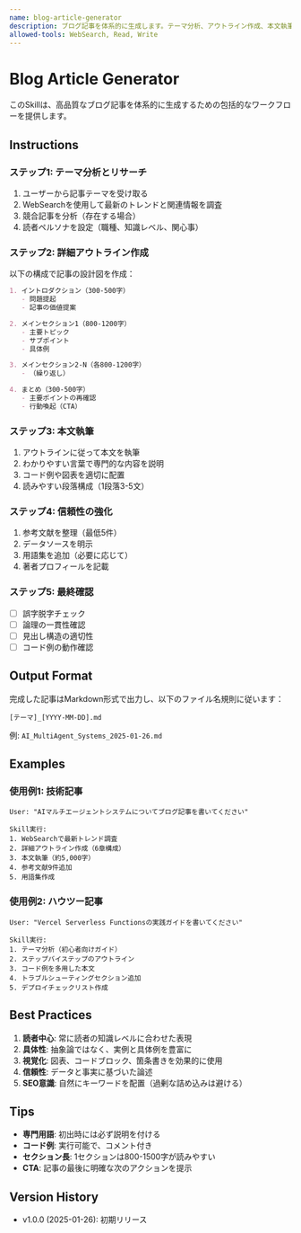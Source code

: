 ```yaml
---
name: blog-article-generator
description: ブログ記事を体系的に生成します。テーマ分析、アウトライン作成、本文執筆、参考文献追加を含む完全なブログ記事作成プロセスを実行します。ブログ記事、技術記事、コラムを書く場合に使用します。
allowed-tools: WebSearch, Read, Write
---
```


# Blog Article Generator

このSkillは、高品質なブログ記事を体系的に生成するための包括的なワークフローを提供します。

## Instructions

### ステップ1: テーマ分析とリサーチ

1. ユーザーから記事テーマを受け取る
2. WebSearchを使用して最新のトレンドと関連情報を調査
3. 競合記事を分析（存在する場合）
4. 読者ペルソナを設定（職種、知識レベル、関心事）

### ステップ2: 詳細アウトライン作成

以下の構成で記事の設計図を作成：

```markdown
1. イントロダクション（300-500字）
   - 問題提起
   - 記事の価値提案

2. メインセクション1（800-1200字）
   - 主要トピック
   - サブポイント
   - 具体例

3. メインセクション2-N（各800-1200字）
   - （繰り返し）

4. まとめ（300-500字）
   - 主要ポイントの再確認
   - 行動喚起（CTA）
```

### ステップ3: 本文執筆

1. アウトラインに従って本文を執筆
2. わかりやすい言葉で専門的な内容を説明
3. コード例や図表を適切に配置
4. 読みやすい段落構成（1段落3-5文）

### ステップ4: 信頼性の強化

1. 参考文献を整理（最低5件）
2. データソースを明示
3. 用語集を追加（必要に応じて）
4. 著者プロフィールを記載

### ステップ5: 最終確認

- [ ] 誤字脱字チェック
- [ ] 論理の一貫性確認
- [ ] 見出し構造の適切性
- [ ] コード例の動作確認

## Output Format

完成した記事はMarkdown形式で出力し、以下のファイル名規則に従います：

```
[テーマ]_[YYYY-MM-DD].md
```

例: `AI_MultiAgent_Systems_2025-01-26.md`

## Examples

### 使用例1: 技術記事

```
User: "AIマルチエージェントシステムについてブログ記事を書いてください"

Skill実行:
1. WebSearchで最新トレンド調査
2. 詳細アウトライン作成（6章構成）
3. 本文執筆（約5,000字）
4. 参考文献9件追加
5. 用語集作成
```

### 使用例2: ハウツー記事

```
User: "Vercel Serverless Functionsの実践ガイドを書いてください"

Skill実行:
1. テーマ分析（初心者向けガイド）
2. ステップバイステップのアウトライン
3. コード例を多用した本文
4. トラブルシューティングセクション追加
5. デプロイチェックリスト作成
```

## Best Practices

1. **読者中心**: 常に読者の知識レベルに合わせた表現
2. **具体性**: 抽象論ではなく、実例と具体例を豊富に
3. **視覚化**: 図表、コードブロック、箇条書きを効果的に使用
4. **信頼性**: データと事実に基づいた論述
5. **SEO意識**: 自然にキーワードを配置（過剰な詰め込みは避ける）

## Tips

- **専門用語**: 初出時には必ず説明を付ける
- **コード例**: 実行可能で、コメント付き
- **セクション長**: 1セクションは800-1500字が読みやすい
- **CTA**: 記事の最後に明確な次のアクションを提示

## Version History

- v1.0.0 (2025-01-26): 初期リリース

